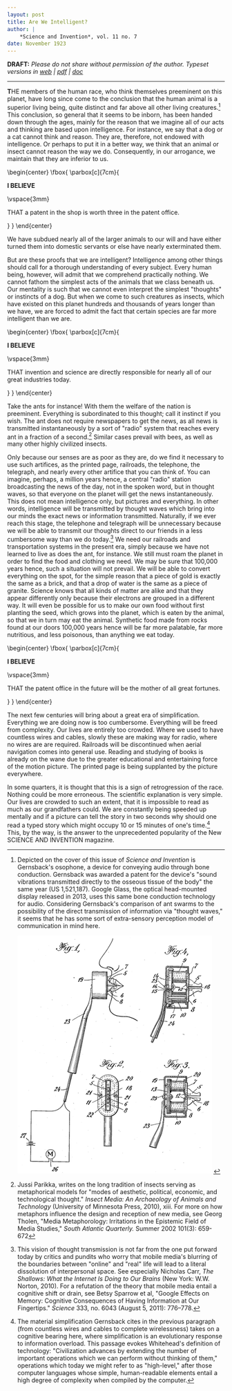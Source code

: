 ```yaml
---
layout: post
title: Are We Intelligent?
author: | 
    *Science and Invention*, vol. 11 no. 7
date: November 1923
---
```


**DRAFT:** *Please do not share without permission of the author. Typeset versions in  [web](http://gernsback.wythoff.net/192311_are_we_intelligent.html) \| [pdf](https://github.com/gwijthoff/perversity_of_things/blob/master/typeset_drafts/192311_are_we_intelligent.pdf?raw=true) \| [doc](https://github.com/gwijthoff/perversity_of_things/blob/master/typeset_drafts/192311_are_we_intelligent.docx)*

* * * * * * * * 

**T**HE members of the human race, who think themselves preeminent on this planet, have long since come to the conclusion that the human animal is a superior living being, quite distinct and far above all other living creatures.[^1]  This conclusion, so general that it seems to be inborn, has been handed down through the ages, mainly for the reason that we imagine all of our acts and thinking are based upon intelligence.  For instance, we say that a dog or a cat cannot think and reason.  They are, therefore, not endowed with intelligence.  Or perhaps to put it in a better way, we think that an animal or insect cannot reason the way we do.  Consequently, in our arrogance, we maintain that they are inferior to us.

\begin{center}
\fbox{
  \parbox[c]{7cm}{

**I BELIEVE**

\vspace{3mm}

THAT a patent in the shop is worth three in the patent office.

  }
}
\end{center}

We have subdued nearly all of the larger animals to our will and have either turned them into domestic servants or else have nearly exterminated them.

But are these proofs that we are intelligent?  Intelligence among other things should call for a thorough understanding of every subject.  Every human being, however, will admit that we comprehend practically nothing.  We cannot fathom the simplest acts of the animals that we class beneath us.  Our mentality is such that we cannot even interpret the simplest "thoughts" or instincts of a dog.  But when we come to such creatures as insects, which have existed on this planet hundreds and thousands of years longer than we have, we are forced to admit the fact that certain species are far more intelligent than we are.

\begin{center}
\fbox{
  \parbox[c]{7cm}{

**I BELIEVE**

\vspace{3mm}

THAT invention and science are directly responsible for nearly all of our great industries today.

  }
}
\end{center}

Take the ants for instance!  With them the welfare of the nation is preeminent.  Everything is subordinated to this thought; call it instinct if you wish.  The ant does not require newspapers to get the news, as all news is transmitted instantaneously by a sort of "radio" system that reaches every ant in a fraction of a second.[^2]  Similar cases prevail with bees, as well as many other highly civilized insects.

Only because our senses are as poor as they are, do we find it necessary to use such artifices, as the printed page, railroads, the telephone, the telegraph, and nearly every other artifice that you can think of.  You can imagine, perhaps, a million years hence, a central "radio" station broadcasting the news of the day, not in the spoken word, but in thought waves, so that everyone on the planet will get the news instantaneously.  This does not mean intelligence only, but pictures and everything.  In other words, intelligence will be transmitted by thought waves which bring into our minds the exact news or information transmitted.  Naturally, if we ever reach this stage, the telephone and telegraph will be unnecessary because we will be able to transmit our thoughts direct to our friends in a less cumbersome way than we do today.[^3]  We need our railroads and transportation systems in the present era, simply because we have not learned to live as does the ant, for instance.  We still must roam the planet in order to find the food and clothing we need.  We may be sure that 100,000 years hence, such a situation will not prevail.  We will be able to convert everything on the spot, for the simple reason that a piece of gold is exactly the same as a brick, and that a drop of water is the same as a piece of granite.  Science knows that all kinds of matter are alike and that they appear differently only because their electrons are grouped in a different way.  It will even be possible for us to make our own food without first planting the seed, which grows into the planet, which is eaten by the animal, so that we in turn may eat the animal.  Synthetic food made from rocks found at our doors 100,000 years hence will be far more palatable, far more nutritious, and less poisonous, than anything we eat today.

\begin{center}
\fbox{
  \parbox[c]{7cm}{

**I BELIEVE**

\vspace{3mm}

THAT the patent office in the future will be the mother of all great fortunes.

  }
}
\end{center}

The next few centuries will bring about a great era of simplification.  Everything we are doing now is too cumbersome.  Everything will be freed from complexity.  Our lives are entirely too crowded.  Where we used to have countless wires and cables, slowly these are making way for radio, where no wires are are required.  Railroads will be discontinued when aerial navigation comes into general use.  Reading and studying of books is already on the wane due to the greater educational and entertaining force of the motion picture.  The printed page is being supplanted by the picture everywhere.

In some quarters, it is thought that this is a sign of retrogression of the race.  Nothing could be more erroneous.  The scientific explanation is very simple.  Our lives are crowded to such an extent, that it is impossible to read as much as our grandfathers could.  We are constantly being speeded up mentally and if a picture can tell the story in two seconds why should one read a typed story which might occupy 10 or 15 minutes of one's time.[^4]  This, by the way, is the answer to the unprecedented popularity of the New SCIENCE AND INVENTION magazine.

[^1]:  Depicted on the cover of this issue of *Science and Invention* is Gernsback's osophone, a device for conveying audio through bone conduction.  Gernsback was awarded a patent for the device's "sound vibrations transmitted directly to the osseous tissue of the body" the same year (US 1,521,187).  Google Glass, the optical head-mounted display released in 2013, uses this same bone conduction technology for audio.  Considering Gernsback's comparison of ant swarms to the possibility of the direct transmission of information via "thought waves," it seems that he has some sort of extra-sensory perception model of communication in mind here.

    ![](/images/osophone.png) <!-- no figure -->
    
[^2]:  Jussi Parikka, writes on the long tradition of insects serving as metaphorical models for "modes of aesthetic, political, economic, and technological thought."  *Insect Media: An Archaeology of Animals and Technology* (University of Minnesota Press, 2010), xiii.  For more on how metaphors influence the design and reception of new media, see Georg Tholen, "Media Metaphorology: Irritations in the Epistemic Field of Media Studies," *South Atlantic Quarterly.* Summer 2002 101(3): 659-672

[^3]:  This vision of thought transmission is not far from the one put forward today by critics and pundits who worry that mobile media's blurring of the boundaries between "online" and "real" life will lead to a literal dissolution of interpersonal space.  See especially Nicholas Carr, *The Shallows: What the Internet Is Doing to Our Brains* (New York: W.W. Norton, 2010).  For a refutation of the theory that mobile media entail a cognitive shift or drain, see Betsy Sparrow et al, "Google Effects on Memory: Cognitive Consequences of Having Information at Our Fingertips." *Science* 333, no. 6043 (August 5, 2011): 776–778.

[^4]:  The material simplification Gernsback cites in the previous paragraph (from countless wires and cables to complete wirelessness) takes on a cognitive bearing here, where simplification is an evolutionary response to information overload.  This passage evokes Whitehead's definition of technology:  "Civilization advances by extending the number of important operations which we can perform without thinking of them," operations which today we might refer to as "high-level," after those computer languages whose simple, human-readable elements entail a high degree of complexity when compiled by the computer.